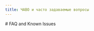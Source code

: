 ```yaml
---
title: ЧАВО и часто задаваемые вопросы
---
```

<gtranslate-io>
# FAQ and Known Issues
</gtranslate-io>